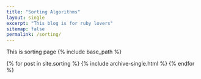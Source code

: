 ```yaml
---
title: "Sorting Algorithms"
layout: single
excerpt: "This blog is for ruby lovers"
sitemap: false
permalink: /sorting/
---
```


This is sorting page
{% include base_path %}

{% for post in site.sorting %}
  {% include archive-single.html %}
{% endfor %}